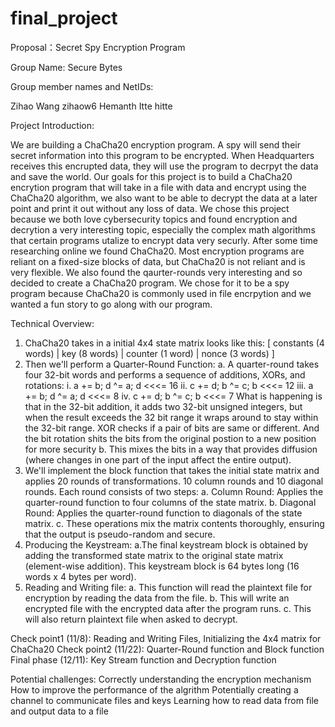 # final_project

Proposal：Secret Spy Encryption Program

Group Name: Secure Bytes

Group member names and NetIDs:

Zihao Wang zihaow6
Hemanth Itte hitte

Project Introduction:

We are building a ChaCha20 encryption program. A spy will send their secret information into this program to be encrypted. When Headquarters receives this encrupted data, they will use the program to decrpyt the data and save the world. Our goals for this project is to build a ChaCha20 encrytion program that will take in a file with data and encrypt using the ChaCha20 algorithm, we also want to be able to decrypt the data at a later point and print it out without any loss of data. We chose this project because we both love cybersecurity topics and found encryption and decrytion a very interesting topic, especially the complex math algorithms that certain programs utalize to encrypt data very securly. After some time researching online we found ChaCha20. Most encryption programs are reliant on a fixed-size blocks of data, but ChaCha20 is not reliant and is very flexible. We also found the qaurter-rounds very interesting and so decided to create a ChaCha20 program. We chose for it to be a spy program because ChaCha20 is commonly used in file encrpytion and we wanted a fun story to go along with our program.

Technical Overview:

1. ChaCha20 takes in a initial 4x4 state matrix looks like this:
	[ constants (4 words) | key (8 words) | counter (1 word) | nonce (3 words) ]
2. Then we'll perform a Quarter-Round Function:
	a. A quarter-round takes four 32-bit words and performs a sequence of additions, XORs, and rotations:
			i. a += b; d ^= a; d <<<= 16
			ii. c += d; b ^= c; b <<<= 12
			iii. a += b; d ^= a; d <<<= 8
			iv. c += d; b ^= c; b <<<= 7
   What is happening is that in the 32-bit addition, it adds two 32-bit unsigned integers, but when the result exceeds the 32 bit range it wraps around to stay within the 32-bit range. XOR checks if a pair of bits are same or different. And the bit rotation shits the bits from the original postion to a new position for more security 
	b. This mixes the bits in a way that provides diffusion (where changes in one part of the input affect the entire output).
4. We'll implement the block function that takes the initial state matrix and applies 20 rounds of transformations. 10 column rounds and 10 diagonal rounds. Each round consists of two steps:
	a. Column Round: Applies the quarter-round function to four columns of the state matrix.
	b. Diagonal Round: Applies the quarter-round function to diagonals of the state matrix.
	c.  These operations mix the matrix contents thoroughly, ensuring that the output is pseudo-random and secure.
5. Producing the Keystream:
	a.The final keystream block is obtained by adding the transformed state matrix to the original state matrix (element-wise addition). This keystream block is 64 bytes long (16 words x 4 bytes per word).
6. Reading and Writing file:
   a. This function will read the plaintext file for encryption by reading the data from the file.
   b. This will write an encrypted file with the encrypted data after the program runs.
   c. This will also return plaintext file when asked to decrypt. 
	
	

Check point1 (11/8): Reading and Writing Files, Initializing the 4x4 matrix for ChaCha20
Check point2 (11/22): Quarter-Round function and Block function
Final phase (12/11): Key Stream function and Decryption function

Potential challenges:
Correctly understanding the encryption mechanism 
How to improve the performance of the algrithm
Potentially creating a channel to communicate files and keys
Learning how to read data from file and output data to a file


